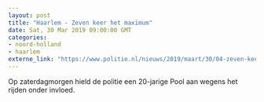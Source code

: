 ```yaml
---
layout: post
title: "Haarlem - Zeven keer het maximum"
date: Sat, 30 Mar 2019 09:00:00 GMT
categories: 
- noord-holland 
- haarlem 
externe_link: "https://www.politie.nl/nieuws/2019/maart/30/04-zeven-keer-het-maximum.html"
---
```


Op zaterdagmorgen hield de politie een 20-jarige Pool aan wegens het rijden onder invloed.
